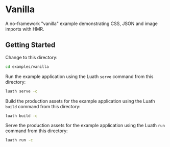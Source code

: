 # Vanilla

A no-framework "vanilla" example demonstrating CSS, JSON and image imports with
HMR.

## Getting Started

Change to this directory:

```bash
cd examples/vanilla
```

Run the example application using the Luath `serve` command from this directory:

```bash
luath serve -c
```

Build the production assets for the example application using the Luath `build` command from this directory:

```bash
luath build -c
```

Serve the production assets for the example application using the Luath `run` command from this directory:

```bash
luath run -c
```
